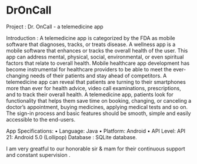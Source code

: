 # DrOnCall
Project : Dr. OnCall - a telemedicine  app

Introduction :
A telemedicine app is categorized by the FDA as mobile software that diagnoses, tracks, or treats disease. A wellness app is a mobile software that enhances or tracks the overall health of the user. This app can address mental, physical, social, environmental, or even spiritual factors that relate to overall health. Mobile healthcare app development has become instrumental for healthcare providers to be able to meet the ever-changing needs of their patients and stay ahead of competitors. A telemedicine app can reveal that patients are turning to their smartphones more than ever for health advice, video call examinations, prescriptions, and to track their overall health. A telemedicine app, patients look for functionality that helps them save time on booking, changing, or canceling a doctor’s appointment, buying medicines, applying medical tests and so on. The sign-in process and basic features should be smooth, simple and easily accessible to the end-users.

App Specifications:
• Language: Java
• Platform: Android
• API Level: API 21: Android 5.0 (Lollipop)
Database : SQLite database.

I am very greatful to our honorable sir & mam for their continuous support and constant  supervision .
